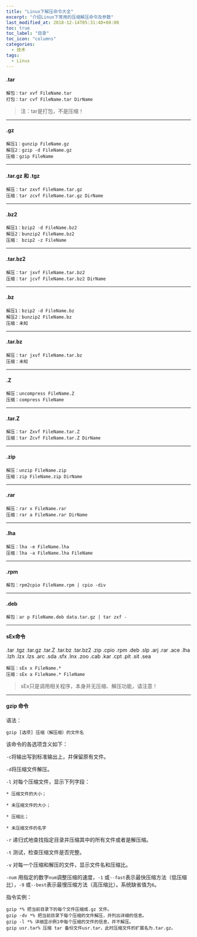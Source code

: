 ```yaml
---
title: "Linux下解压命令大全"
excerpt: "介绍Linux下常用的压缩解压命令及参数"
last_modified_at: 2018-12-14T05:31:40+08:00
toc: true
toc_label: "目录"
toc_icon: "columns"
categories:
  - 技术
tags:
  - Linux
---
```


#### .tar 
```shell
解包：tar xvf FileName.tar
打包：tar cvf FileName.tar DirName
```
> 注：tar是打包，不是压缩！

---
#### .gz
```shell
解压1：gunzip FileName.gz
解压2：gzip -d FileName.gz
压缩：gzip FileName
```
---
#### .tar.gz 和 .tgz
```shell
解压：tar zxvf FileName.tar.gz
压缩：tar zcvf FileName.tar.gz DirName
```
<!--more-->
---
#### .bz2
```shell
解压1：bzip2 -d FileName.bz2
解压2：bunzip2 FileName.bz2
压缩： bzip2 -z FileName
```
---

#### .tar.bz2
```shell
解压：tar jxvf FileName.tar.bz2
压缩：tar jcvf FileName.tar.bz2 DirName
```
---

#### .bz
```shell
解压1：bzip2 -d FileName.bz
解压2：bunzip2 FileName.bz
压缩：未知
```
---

#### .tar.bz
```shell
解压：tar jxvf FileName.tar.bz
压缩：未知
```
---

#### .Z
```shell
解压：uncompress FileName.Z
压缩：compress FileName
```
---

#### .tar.Z
```shell
解压：tar Zxvf FileName.tar.Z
压缩：tar Zcvf FileName.tar.Z DirName
```
---

#### .zip
```shell
解压：unzip FileName.zip
压缩：zip FileName.zip DirName
```
---

#### .rar
```shell
解压：rar x FileName.rar
压缩：rar a FileName.rar DirName
```
---

#### .lha
```shell
解压：lha -e FileName.lha
压缩：lha -a FileName.lha FileName
```
---

#### .rpm
```shell
解包：rpm2cpio FileName.rpm | cpio -div
```
---

#### .deb
```shell
解包：ar p FileName.deb data.tar.gz | tar zxf -
```
---

#### sEx命令
.tar .tgz .tar.gz .tar.Z .tar.bz .tar.bz2 .zip .cpio .rpm .deb .slp .arj .rar .ace .lha .lzh .lzx .lzs .arc .sda .sfx .lnx .zoo .cab .kar .cpt .pit .sit .sea
```shell
解压：sEx x FileName.*
压缩：sEx a FileName.* FileName
```
> sEx只是调用相关程序，本身并无压缩、解压功能，请注意！

---

#### gzip 命令 

语法：
```shell
gzip [选项] 压缩（解压缩）的文件名
```
该命令的各选项含义如下：

`-c`将输出写到标准输出上，并保留原有文件。

`-d`将压缩文件解压。

`-l` 对每个压缩文件，显示下列字段：

    * 压缩文件的大小；

    * 未压缩文件的大小；

    * 压缩比；

    * 未压缩文件的名字

`-r` 递归式地查找指定目录并压缩其中的所有文件或者是解压缩。

`-t` 测试，检查压缩文件是否完整。

`-v` 对每一个压缩和解压的文件，显示文件名和压缩比。

`-num` 用指定的数字`num`调整压缩的速度，`-1` 或`--fast`表示最快压缩方法（低压缩比），`-9` 或`--best`表示最慢压缩方法（高压缩比）。系统缺省值为`6`。

指令实例：
```shell
gzip *% 把当前目录下的每个文件压缩成.gz 文件。
gzip -dv *% 把当前目录下每个压缩的文件解压，并列出详细的信息。
gzip -l *% 详细显示例1中每个压缩的文件的信息，并不解压。
gzip usr.tar% 压缩 tar 备份文件usr.tar，此时压缩文件的扩展名为.tar.gz。
```
